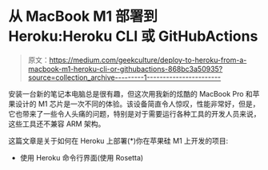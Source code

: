 # 从 MacBook M1 部署到 Heroku:Heroku CLI 或 GitHubActions

> 原文：<https://medium.com/geekculture/deploy-to-heroku-from-a-macbook-m1-heroku-cli-or-githubactions-868bc3a50935?source=collection_archive---------1----------------------->

安装一台新的笔记本电脑总是很有趣，但这次用我新的炫酷的 MacBook Pro 和苹果设计的 M1 芯片是一次不同的体验。该设备简直令人惊叹，性能非常好，但是，它也带来了一些令人头痛的问题，特别是对于需要运行各种工具的开发人员来说，这些工具还不兼容 ARM 架构。

这篇文章是关于如何在 Heroku 上部署(*)你在苹果硅 M1 上开发的项目:

*   使用 Heroku 命令行界面(使用 Rosetta)